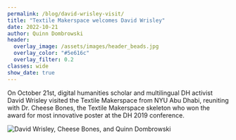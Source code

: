 ```yaml
---
permalink: /blog/david-wrisley-visit/
title: "Textile Makerspace welcomes David Wrisley"
date: 2022-10-21
author: Quinn Dombrowski
header:
  overlay_image: /assets/images/header_beads.jpg
  overlay_color: "#5e616c"
  overlay_filter: 0.2
classes: wide
show_date: true
---
```


On October 21st, digital humanities scholar and multilingual DH activist David Wrisley visited the Textile Makerspace from NYU Abu Dhabi, reuniting with Dr. Cheese Bones, the Textile Makerspace skeleton who won the award for most innovative poster at the DH 2019 conference.

![David Wrisley, Cheese Bones, and Quinn Dombrowski](/assets/images/blog_wrisley.jpg)